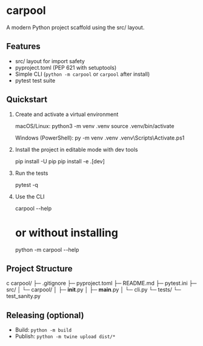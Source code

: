 # carpool

A modern Python project scaffold using the src/ layout.

## Features
- src/ layout for import safety
- pyproject.toml (PEP 621 with setuptools)
- Simple CLI (`python -m carpool` or `carpool` after install)
- pytest test suite

## Quickstart

1) Create and activate a virtual environment

   macOS/Linux:
   python3 -m venv .venv
   source .venv/bin/activate

   Windows (PowerShell):
   py -m venv .venv
   .venv\Scripts\Activate.ps1

2) Install the project in editable mode with dev tools

   pip install -U pip
   pip install -e .[dev]

3) Run the tests

   pytest -q

4) Use the CLI

   carpool --help
   # or without installing
   python -m carpool --help

## Project Structure

c  carpool/
├─ .gitignore
├─ pyproject.toml
├─ README.md
├─ pytest.ini
├─ src/
│  └─ carpool/
│     ├─ __init__.py
│     ├─ __main__.py
│     └─ cli.py
└─ tests/
   └─ test_sanity.py

## Releasing (optional)
- Build: `python -m build`
- Publish: `python -m twine upload dist/*`
